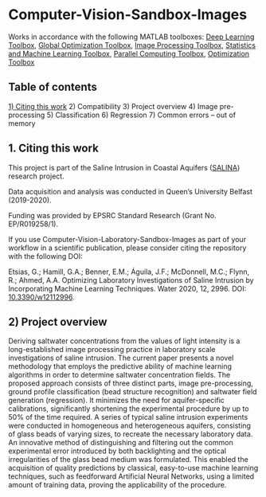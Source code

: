 # Computer-Vision-Sandbox-Images

Works in accordance with the following MATLAB toolboxes:
[Deep Learning Toolbox](https://uk.mathworks.com/products/deep-learning.html), [Global Optimization Toolbox](https://uk.mathworks.com/products/global-optimization.html?s_tid=srchtitle), [Image Processing Toolbox](https://uk.mathworks.com/products/image.html?s_tid=srchtitle), [Statistics and Machine Learning Toolbox](https://uk.mathworks.com/products/statistics.html?s_tid=srchtitle), [Parallel Computing Toolbox](https://uk.mathworks.com/products/parallel-computing.html?s_tid=srchtitle), [Optimization Toolbox](https://uk.mathworks.com/products/optimization.html?s_tid=srchtitle)

## Table of contents
[1) Citing this work](#1.Citing-this-ork)
2) Compatibility
3) Project overview
4) Image pre-processing
5) Classification
6) Regression
7) Common errors – out of memory

## 1. Citing this work

This project is part of the Saline Intrusion in Coastal Aquifers ([SALINA](https://gow.epsrc.ukri.org/NGBOViewGrant.aspx?GrantRef=EP/R019258/1)) research project. 

Data acquisition and analysis was conducted in Queen’s University Belfast (2019-2020). 

Funding was provided by EPSRC Standard Research (Grant No. EP/R019258/1).

If you use Computer-Vision-Laboratory-Sandbox-Images as part of your workflow in a scientific publication, please consider citing the repository with the following DOI:

Etsias, G.; Hamill, G.A.; Benner, E.M.; Águila, J.F.; McDonnell, M.C.; Flynn, R.; Ahmed, A.A. Optimizing Laboratory Investigations of Saline Intrusion by Incorporating Machine Learning Techniques. Water 2020, 12, 2996. DOI: [10.3390/w12112996](https://www.mdpi.com/2073-4441/12/11/2996).  

## 2) Project overview
Deriving saltwater concentrations from the values of light intensity is a long-established image processing practice in laboratory scale investigations of saline intrusion. The current paper presents a novel methodology that employs the predictive ability of machine learning algorithms in order to determine saltwater concentration fields. The proposed approach consists of three distinct parts, image pre-processing, ground profile classification (bead structure recognition) and saltwater field generation (regression). It minimizes the need for aquifer-specific calibrations, significantly shortening the experimental procedure by up to 50% of the time required. A series of typical saline intrusion experiments were conducted in homogeneous and heterogeneous aquifers, consisting of glass beads of varying sizes, to recreate the necessary laboratory data. An innovative method of distinguishing and filtering out the common experimental error introduced by both backlighting and the optical irregularities of the glass bead medium was formulated. This enabled the acquisition of quality predictions by classical, easy-to-use machine learning techniques, such as feedforward Artificial Neural Networks, using a limited amount of training data, proving the applicability of the procedure. 
